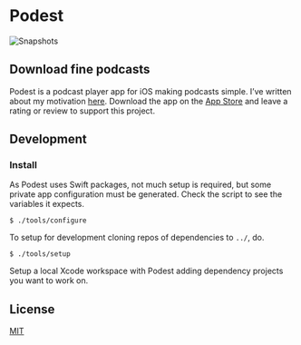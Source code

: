 # Podest

![Snapshots](https://troubled.pro/img/podest/se@3x.png)

## Download fine podcasts

Podest is a podcast player app for iOS making podcasts simple. I’ve written about my motivation [here](https://troubled.pro/2018/10/podest.html). Download the app on the [App Store](https://itunes.apple.com/us/app/podest/id794983364) and leave a rating or review to support this project.

## Development

### Install

As Podest uses Swift packages, not much setup is required, but some private app configuration must be generated. Check the script to see the variables it expects.

```
$ ./tools/configure
```

To setup for development cloning repos of dependencies to `../`, do.

```
$ ./tools/setup
```
Setup a local Xcode workspace with Podest adding dependency projects you want to work on.

## License

[MIT](https://raw.github.com/michaelnisi/podest/master/LICENSE)
